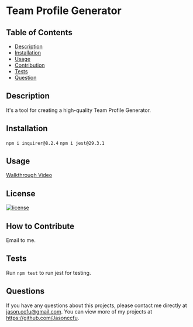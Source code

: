 # Team Profile Generator

## Table of Contents

- [Description](#description)
- [Installation](#installation)
- [Usage](#usage)
- [Contribution](#how)
- [Tests](#tests)
- [Question](#question)

## Description

It's a tool for creating a high-quality Team Profile Generator.

## Installation

`npm i inquirer@8.2.4`
`npm i jest@29.3.1`

## Usage

[Walkthrough Video](https://watch.screencastify.com/)

## License

[![license](https://img.shields.io/badge/license-MIT-blue)](https://shields.io)

## How to Contribute

Email to me.

## Tests

Run `npm test` to run jest for testing.

## Questions

If you have any questions about this projects, please contact me directly at jason.ccfu@gmail.com. You can view more of my projects at https://github.com/Jasonccfu.
